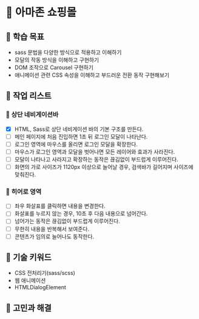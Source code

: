 # 🛒 아마존 쇼핑몰
## 🎯 학습 목표

- sass 문법을 다양한 방식으로 적용하고 이해하기
- 모달의 작동 방식을 이해하고 구현하기
- DOM 조작으로 Carousel 구현하기
- 애니메이션 관련 CSS 속성을 이해하고 부드러운 전환 동작 구현해보기

## 🔨 작업 리스트

### 🧭 **상단 네비게이션바**

- [x] HTML, Sass로 상단 네비게이션 바의 기본 구조를 만든다.
- [ ] 메인 페이지에 처음 진입하면 1초 뒤 로그인 모달이 나타난다.
- [ ] 로그인 영역에 마우스를 올리면 로그인 모달을 확장한다.
- [ ] 마우스가 로그인 영역과 모달을 벗어나면 모든 레이어와 효과가 사라진다.
- [ ] 모달이 나타나고 사라지고 확장하는 동작은 끊김없이 부드럽게 이루어진다.
- [ ] 화면의 가로 사이즈가 1120px 이상으로 늘어날 경우, 검색바가 길어지며 사이즈에 맞춰진다.

### 🎠 **히어로 영역**

- [ ] 좌우 화살표를 클릭하면 내용을 변경한다.
- [ ] 화살표를 누르지 않는 경우, 10초 후 다음 내용으로 넘어간다.
- [ ] 넘어가는 동작은 끊김없이 부드럽게 이루어진다.
- [ ] 무한히 내용을 반복해서 보여준다.
- [ ] 콘텐츠가 임의로 늘어나도 동작한다.

## 🔑 기술 키워드

- CSS 전처리기(sass/scss)
- 웹 애니메이션
- HTMLDialogElement

## 🎊 고민과 해결
